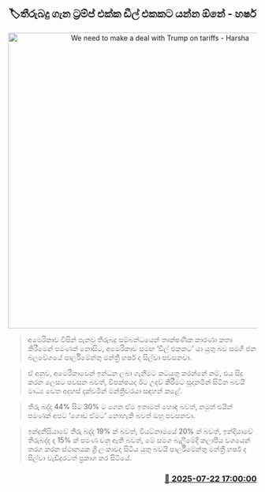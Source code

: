 <p align='center'><b><h2 align='center' title='We need to make a deal with Trump on tariffs - Harsha'>🏷තීරුබදු ගැන ට්‍රම්ප් එක්ක ඩීල් එකකට යන්න ඕනේ - හර්ෂ</h2></b></p>
<p align='center'><img src='https://helakuru.sgp1.cdn.digitaloceanspaces.com/esana/images/lib/harsha-23dec.jpg' width='600' alt='We need to make a deal with Trump on tariffs - Harsha'></p>

> අමෙරිකාව විසින් පැනවූ තීරුබදු සම්බන්ධයෙන් තාක්ෂණික කාරණා කතා කිරීමෙන් පමණක් නොසිට, අමෙරිකාව සමඟ ‘ඩීල් එකකට’ යා යුතු බව සමගි ජන බලවේගයේ පාර්ලිමේන්තු මන්ත්‍රී හර්ෂ ද සිල්වා පවසනවා.

> ඒ අනුව, ‍අමෙරිකාවෙන් ඉන්ධන ලබා ගැනීමට කටයුතු කරන්නේ නම්, එය සිදු කරන ලෙසට පවසන බවත්, විපක්ෂයද ඊට උදව් කිරීමට සූදානමින් සිටින බවයි මාධ්‍ය වෙත අදහස් දක්වමින් මන්ත්‍රීවරයා සඳහන් කළේ.

> තීරු බද්ද 44% සිට 30% ට ගෙන ඒම ඉතාමත් හොඳ බවත්, නමුත් එයින් පමණක් අපට ‘ගොඩ ඒමට’ නොහැකි බවත් ඔහු පවසනවා.

> ඉන්දුනීසියාවේ තීරු බද්ද 19% ක් බවත්, වියට්නාමයේ 20% ක් බවත්, ඉන්දියාවේ තීරුබද්ද ද 15% ක් පමණ වනු ඇති බවත්, මේ සමග බැලීමේදී කලාපීය වශයෙන් තරග කරන ස්ථානයක ශ්‍රී ලංකාවද සිටිය යුතු බවයි පාර්ලිමේන්තු මන්ත්‍රී හර්ෂ ද සිල්වා වැඩිදුරටත් ප්‍රකාශ කර සිටියේ.



<h3 align='right'><a href='https://www.helakuru.lk/esana/p/112070/'>📅 2025-07-22 17:00:00</a></h3>
